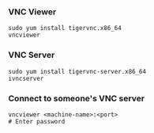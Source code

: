 ### VNC Viewer

```
sudo yum install tigervnc.x86_64
vncviewer
```


### VNC Server

```
sudo yum install tigervnc-server.x86_64
ivncserver
```


### Connect to someone's VNC server

```
vncviewer <machine-name>:<port>
# Enter password
```